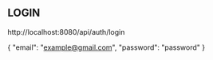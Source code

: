## LOGIN

http://localhost:8080/api/auth/login

{ "email": "example@gmail.com", "password": "password" }
